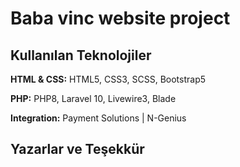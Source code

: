 


# Baba vinc website project



## Kullanılan Teknolojiler

**HTML & CSS:** HTML5, CSS3, SCSS, Bootstrap5

**PHP:** PHP8, Laravel 10, Livewire3, Blade

**Integration:** Payment Solutions | N-Genius


## Yazarlar ve Teşekkür
  
